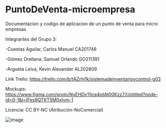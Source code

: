 # PuntoDeVenta-microempresa
Documentacion y codigo de aplicacion de un punto de venta para micro empresas

Integrantes del Grupo 3:

-Cuestas Aguilar, Carlos Manuel CA201748

-Gómez Orellana, Samuel Orlando GO211391

-Argueta Leiva, Kevin Alexander AL202809


Link Trello:
https://trello.com/b/tAZrhj1k/sistemadeinventarioycontrol-g03


Mockups:
https://www.figma.com/proto/NvEHDv11jce4otAt00Kzz7/Untitled?node-id=0-1&t=lFes9QTKT5M0xIym-1


Licencia:
CC BY-NC (Atribución-NoComercial)

![image](https://github.com/user-attachments/assets/86816208-f9ec-4aa2-b796-e01c0cb70ca8)
